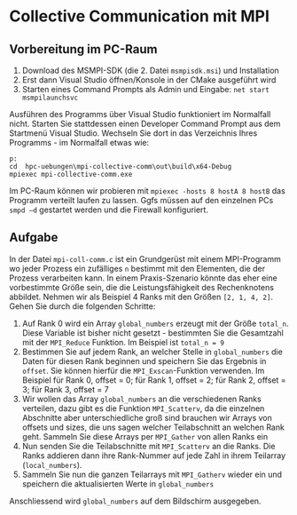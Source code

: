# Collective Communication mit MPI

## Vorbereitung im PC-Raum
1. Download des MSMPI-SDK (die 2. Datei `msmpisdk.msi`) und Installation
2. Erst dann Visual Studio öffnen/Konsole in der CMake ausgeführt wird
3. Starten eines Command Prompts als Admin und Eingabe: `net start msmpilaunchsvc`

Ausführen des Programms über Visual Studio funktioniert im Normalfall nicht. Starten Sie stattdessen einen Developer Command Prompt aus dem Startmenü Visual Studio. Wechseln Sie dort in das Verzeichnis Ihres Programms - im Normalfall etwas wie:
```
p:
cd  hpc-uebungen\mpi-collective-comm\out\build\x64-Debug
mpiexec mpi-collective-comm.exe
```

Im PC-Raum können wir probieren mit `mpiexec -hosts 8 hostA 8 hostB` das Programm verteilt laufen zu lassen. Ggfs müssen auf den einzelnen PCs `smpd –d` gestartet werden und die Firewall konfiguriert.

## Aufgabe


In der Datei `mpi-coll-comm.c` ist ein Grundgerüst mit einem MPI-Programm wo jeder Prozess ein zufälliges `n` bestimmt mit den Elementen, die der Prozess verarbeiten kann. In einem Praxis-Szenario könnte das eher eine vorbestimmte Größe sein, die die Leistungsfähigkeit des Rechenknotens abbildet. Nehmen wir als Beispiel 4 Ranks mit den Größen `[2, 1, 4, 2]`. Gehen Sie durch die folgenden Schritte:
1. Auf Rank 0 wird ein Array `global_numbers` erzeugt mit der Größe `total_n`. Diese Variable ist bisher nicht gesetzt - bestimmten Sie die Gesamtzahl mit der `MPI_Reduce` Funktion. Im Beispiel ist `total_n = 9`
2. Bestimmen Sie auf jedem Rank, an welcher Stelle in `global_numbers` die Daten für diesen Rank beginnen und speichern Sie das Ergebnis in `offset`. Sie können hierfür die `MPI_Exscan`-Funktion verwenden. Im Beispiel für Rank 0, offset = 0; für Rank 1, offset = 2; für Rank 2, offset = 3; für Rank 3, offset = 7
3. Wir wollen das Array `global_numbers` an die verschiedenen Ranks verteilen, dazu gibt es die Funktion `MPI_Scatterv`, da die einzelnen Abschnitte aber unterschiedliche groß sind brauchen wir Arrays von offsets und sizes, die uns sagen welcher Teilabschnitt an welchen Rank geht. Sammeln Sie diese Arrays per `MPI_Gather` von allen Ranks ein
4. Nun senden Sie die Teilabschnitte mit `MPI_Scatterv` an die Ranks. Die Ranks addieren dann ihre Rank-Nummer auf jede Zahl in ihrem Teilarray (`local_numbers`).
5. Sammeln Sie nun die ganzen Teilarrays mit `MPI_Gatherv` wieder ein und speichern die aktualisierten Werte in `global_numbers`

Anschliessend wird `global_numbers` auf dem Bildschirm ausgegeben.

